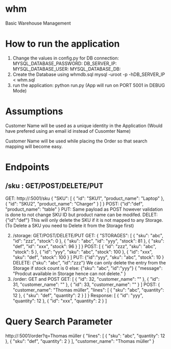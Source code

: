 # whm
Basic Warehouse Management

# How to run the application
1) Change the values in config.py for DB connection:
  MYSQL_DATABASE_PASSWORD: <Password>
  DB_SERVER_IP: <localhost>
  MYSQL_DATABASE_USER: <DB User>
  MYSQL_DATABASE_DB: <DB Name>
2) Create the Database using whmdb.sql
    mysql -uroot -p<DB Password> -hDB_SERVER_IP < whm.sql
3) run the application:
    python run.py (App will run on PORT 5001 in DEBUG Mode)

# Assumptions
Customer Name will be used as a unique identity in the Application (Would have prefered using an email id instead of Cusomter  Name)

Customer Name will be used while placing the Order so that search mapping will become easy.

# Endpoints
## /sku : GET/POST/DELETE/PUT
GET:
http://<IP ADDRESS>:5001/sku
  {
    "SKU": [
        {
            "id": "SKU1",
            "product_name": "Laptop"
        },
        {
            "id": "SKU2",
            "product_name": "Charger"
        }
    ]
}
POST:
  {"id":"def",
"product_name": "table"
}
PUT: Same payload as POST however validation is done to not change SKU ID but product name can be modifed.
DELET:
   {"id":"def"}
This will only delete the SKU if it is not mapped to any Storage. (To Delete a SKU you need to Delete it from the Storage first)

2) /storage: GET/POST/DELETE/PUT
GET:
{
    "STORAGES": [
        {
            "sku": "abc",
            "id": "zzz",
            "stock": 0
        },
        {
            "sku": "abc",
            "id": "yyy",
            "stock": 81
        },
        {
            "sku": "def",
            "id": "xxx",
            "stock": 96
        }
    ]
}
POST:
[
  {
    "id": "zzz",
    "sku": "abc",
    "stock": 5
  },
  {
    "id": "yyy",
    "sku": "abc",
    "stock": 100
  },
  {
    "id": "xxx",
    "sku": "def",
    "stock": 100
  }
]
PUT:
{"id":"yyy",
  "sku": "abc",
  "stock": 10
}
DELETE:
{"sku": "abc", "id":"zzz"} 
  We can only delete the entry from the Storage if stock count is 0 else:
{"sku": "abc", "id":"yyy"}
  {
      "message": "Prodcut available in Storage hence can not delete."
  }
3) /order: GET and POST
GET:
[
    {
        "id": 32,
        "customer_name": "<username1>"
    },
    {
        "id": 31,
        "customer_name": "<username2>"
    },
    {
        "id": 33,
        "customer_name": "<username3>"
    }
]
 POST:
  {
	"customer_name": "Thomas müller",
	"lines": [
    {
      "sku": "abc",
      "quantity": 12
    },
    {
      "sku": "def",
      "quantity": 2
    }
  ]
}
  Response:
  [
    {
        "id": "yyy",
        "quantity": 12
    },
    {
        "id": "xxx",
        "quantity": 2
    }
]

# Query Search Parameter
http://<IP ADDR>:5001/order?q=Thomas müller
{
    "lines": [
        {
            "sku": "abc",
            "quantity": 12
        },
        {
            "sku": "def",
            "quantity": 2
        }
    ],
    "customer_name": "Thomas müller"
}
  
